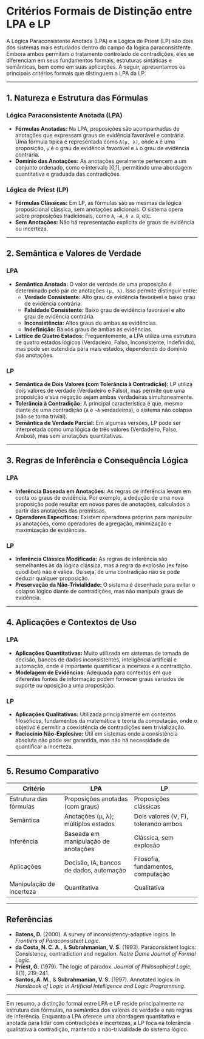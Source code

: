 
# Critérios Formais de Distinção entre LPA e LP

A Lógica Paraconsistente Anotada (LPA) e a Lógica de Priest (LP) são dois dos sistemas mais estudados dentro do campo da lógica paraconsistente. Embora ambos permitam o tratamento controlado de contradições, eles se diferenciam em seus fundamentos formais, estruturas sintáticas e semânticas, bem como em suas aplicações. A seguir, apresentamos os principais critérios formais que distinguem a LPA da LP.

---

## 1. **Natureza e Estrutura das Fórmulas**

### **Lógica Paraconsistente Anotada (LPA)**
- **Fórmulas Anotadas:** Na LPA, proposições são acompanhadas de anotações que expressam graus de evidência favorável e contrária. Uma fórmula típica é representada como `A(μ, λ)`, onde `A` é uma proposição, `μ` é o grau de evidência favorável e `λ` o grau de evidência contrária.
- **Domínio das Anotações:** As anotações geralmente pertencem a um conjunto ordenado, como o intervalo [0,1], permitindo uma abordagem quantitativa e graduada das contradições.

### **Lógica de Priest (LP)**
- **Fórmulas Clássicas:** Em LP, as fórmulas são as mesmas da lógica proposicional clássica, sem anotações adicionais. O sistema opera sobre proposições tradicionais, como `A`, `¬A`, `A ∧ B`, etc.
- **Sem Anotações:** Não há representação explícita de graus de evidência ou incerteza.

---

## 2. **Semântica e Valores de Verdade**

### **LPA**
- **Semântica Anotada:** O valor de verdade de uma proposição é determinado pelo par de anotações `(μ, λ)`. Isso permite distinguir entre:
  - **Verdade Consistente:** Alto grau de evidência favorável e baixo grau de evidência contrária.
  - **Falsidade Consistente:** Baixo grau de evidência favorável e alto grau de evidência contrária.
  - **Inconsistência:** Altos graus de ambas as evidências.
  - **Indefinição:** Baixos graus de ambas as evidências.
- **Lattice de Quatro Estados:** Frequentemente, a LPA utiliza uma estrutura de quatro estados lógicos (Verdadeiro, Falso, Inconsistente, Indefinido), mas pode ser estendida para mais estados, dependendo do domínio das anotações.

### **LP**
- **Semântica de Dois Valores (com Tolerância à Contradição):** LP utiliza dois valores de verdade (Verdadeiro e Falso), mas permite que uma proposição e sua negação sejam ambas verdadeiras simultaneamente.
- **Tolerância à Contradição:** A principal característica é que, mesmo diante de uma contradição (`A` e `¬A` verdadeiros), o sistema não colapsa (não se torna trivial).
- **Semântica de Verdade Parcial:** Em algumas versões, LP pode ser interpretada como uma lógica de três valores (Verdadeiro, Falso, Ambos), mas sem anotações quantitativas.

---

## 3. **Regras de Inferência e Consequência Lógica**

### **LPA**
- **Inferência Baseada em Anotações:** As regras de inferência levam em conta os graus de evidência. Por exemplo, a dedução de uma nova proposição pode resultar em novos pares de anotações, calculados a partir das anotações das premissas.
- **Operadores Específicos:** Existem operadores próprios para manipular as anotações, como operadores de agregação, minimização e maximização de evidências.

### **LP**
- **Inferência Clássica Modificada:** As regras de inferência são semelhantes às da lógica clássica, mas a regra da explosão (ex falso quodlibet) não é válida. Ou seja, de uma contradição não se pode deduzir qualquer proposição.
- **Preservação da Não-Trivialidade:** O sistema é desenhado para evitar o colapso lógico diante de contradições, mas não manipula graus de evidência.

---

## 4. **Aplicações e Contextos de Uso**

### **LPA**
- **Aplicações Quantitativas:** Muito utilizada em sistemas de tomada de decisão, bancos de dados inconsistentes, inteligência artificial e automação, onde é importante quantificar a incerteza e a contradição.
- **Modelagem de Evidências:** Adequada para contextos em que diferentes fontes de informação podem fornecer graus variados de suporte ou oposição a uma proposição.

### **LP**
- **Aplicações Qualitativas:** Utilizada principalmente em contextos filosóficos, fundamentos da matemática e teoria da computação, onde o objetivo é permitir a coexistência de contradições sem trivialização.
- **Raciocínio Não-Explosivo:** Útil em sistemas onde a consistência absoluta não pode ser garantida, mas não há necessidade de quantificar a incerteza.

---

## 5. **Resumo Comparativo**

| Critério                | LPA                                         | LP                                      |
|-------------------------|---------------------------------------------|-----------------------------------------|
| Estrutura das fórmulas  | Proposições anotadas (com graus)            | Proposições clássicas                   |
| Semântica               | Anotações (μ, λ); múltiplos estados         | Dois valores (V, F), tolerando ambos    |
| Inferência              | Baseada em manipulação de anotações         | Clássica, sem explosão                  |
| Aplicações              | Decisão, IA, bancos de dados, automação     | Filosofia, fundamentos, computação      |
| Manipulação de incerteza| Quantitativa                                | Qualitativa                             |

---

## **Referências**

- **Batens, D.** (2000). A survey of inconsistency-adaptive logics. In *Frontiers of Paraconsistent Logic*.
- **da Costa, N. C. A.**, & **Subrahmanian, V. S.** (1993). Paraconsistent logics: Consistency, contradiction and negation. *Notre Dame Journal of Formal Logic*.
- **Priest, G.** (1979). The logic of paradox. *Journal of Philosophical Logic*, 8(1), 219–241.
- **Santos, A. M.**, & **Subrahmanian, V. S.** (1997). Annotated logics. In *Handbook of Logic in Artificial Intelligence and Logic Programming*.

---

Em resumo, a distinção formal entre LPA e LP reside principalmente na estrutura das fórmulas, na semântica dos valores de verdade e nas regras de inferência. Enquanto a LPA oferece uma abordagem quantitativa e anotada para lidar com contradições e incertezas, a LP foca na tolerância qualitativa à contradição, mantendo a não-trivialidade do sistema lógico.
```
